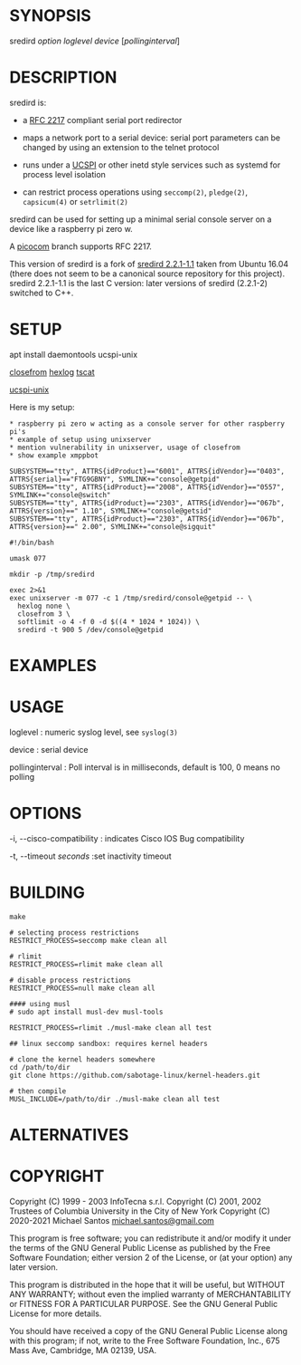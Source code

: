 # SYNOPSIS

sredird _option_ _loglevel_ _device_ [*pollinginterval*]

# DESCRIPTION

sredird is:

- a [RFC 2217](https://datatracker.ietf.org/doc/html/rfc2217) compliant
  serial port redirector

- maps a network port to a serial device: serial port parameters can be
  changed by using an extension to the telnet protocol

- runs under a [UCSPI](http://cr.yp.to/proto/ucspi.txt) or other inetd
  style services such as systemd for process level isolation

- can restrict process operations using `seccomp(2)`, `pledge(2)`,
  `capsicum(4)` or `setrlimit(2)`

sredird can be used for setting up a minimal serial console server on
a device like a raspberry pi zero w.

A [picocom](https://github.com/npat-efault/picocom/tree/rfc2217) branch
supports RFC 2217.

This version of sredird is a fork of [sredird
2.2.1-1.1](https://github.com/msantos/sredird/blob/master/README)
taken from Ubuntu 16.04 (there does not seem to be a canonical source
repository for this project). sredird 2.2.1-1.1 is the last C version:
later versions of sredird (2.2.1-2) switched to C++.

# SETUP

apt install daemontools ucspi-unix

[closefrom](https://github.com/msantos/closefrom)
[hexlog](https://github.com/msantos/hexlog)
[tscat](https://github.com/msantos/tscat)

[ucspi-unix](https://github.com/bruceg/ucspi-unix/pull/2)

Here is my setup:

    * raspberry pi zero w acting as a console server for other raspberry pi's
    * example of setup using unixserver
    * mention vulnerability in unixserver, usage of closefrom
    * show example xmppbot

```/etc/udev/rules.d/10-usb-serial.rules
SUBSYSTEM=="tty", ATTRS{idProduct}=="6001", ATTRS{idVendor}=="0403", ATTRS{serial}=="FTG9GBNY", SYMLINK+="console@getpid"
SUBSYSTEM=="tty", ATTRS{idProduct}=="2008", ATTRS{idVendor}=="0557", SYMLINK+="console@switch"
SUBSYSTEM=="tty", ATTRS{idProduct}=="2303", ATTRS{idVendor}=="067b", ATTRS{version}==" 1.10", SYMLINK+="console@getsid"
SUBSYSTEM=="tty", ATTRS{idProduct}=="2303", ATTRS{idVendor}=="067b", ATTRS{version}==" 2.00", SYMLINK+="console@sigquit"
```

```service/console@getpid
#!/bin/bash

umask 077

mkdir -p /tmp/sredird

exec 2>&1
exec unixserver -m 077 -c 1 /tmp/sredird/console@getpid -- \
  hexlog none \
  closefrom 3 \
  softlimit -o 4 -f 0 -d $((4 * 1024 * 1024)) \
  sredird -t 900 5 /dev/console@getpid
```

# EXAMPLES

# USAGE

loglevel
: numeric syslog level, see `syslog(3)`

device
: serial device

pollinginterval
: Poll interval is in milliseconds, default is 100, 0 means no polling

# OPTIONS

-i, --cisco-compatibility
: indicates Cisco IOS Bug compatibility

-t, --timeout _seconds_
:set inactivity timeout

# BUILDING

    make

    # selecting process restrictions
    RESTRICT_PROCESS=seccomp make clean all

    # rlimit
    RESTRICT_PROCESS=rlimit make clean all

    # disable process restrictions
    RESTRICT_PROCESS=null make clean all

    #### using musl
    # sudo apt install musl-dev musl-tools

    RESTRICT_PROCESS=rlimit ./musl-make clean all test

    ## linux seccomp sandbox: requires kernel headers

    # clone the kernel headers somewhere
    cd /path/to/dir
    git clone https://github.com/sabotage-linux/kernel-headers.git

    # then compile
    MUSL_INCLUDE=/path/to/dir ./musl-make clean all test

# ALTERNATIVES

# COPYRIGHT

Copyright (C) 1999 - 2003 InfoTecna s.r.l.
Copyright (C) 2001, 2002 Trustees of Columbia University in the City of New York
Copyright (C) 2020-2021 Michael Santos <michael.santos@gmail.com>

This program is free software; you can redistribute it and/or modify
it under the terms of the GNU General Public License as published by
the Free Software Foundation; either version 2 of the License, or
(at your option) any later version.

This program is distributed in the hope that it will be useful,
but WITHOUT ANY WARRANTY; without even the implied warranty of
MERCHANTABILITY or FITNESS FOR A PARTICULAR PURPOSE. See the
GNU General Public License for more details.

You should have received a copy of the GNU General Public License
along with this program; if not, write to the Free Software
Foundation, Inc., 675 Mass Ave, Cambridge, MA 02139, USA.
